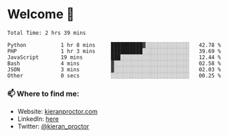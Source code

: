 # Welcome 🦘

<!--START_SECTION:waka-->

```text
Total Time: 2 hrs 39 mins

Python           1 hr 8 mins     ██████████▓░░░░░░░░░░░░░░   42.78 %
PHP              1 hr 3 mins     ██████████░░░░░░░░░░░░░░░   39.69 %
JavaScript       19 mins         ███░░░░░░░░░░░░░░░░░░░░░░   12.44 %
Bash             4 mins          ▓░░░░░░░░░░░░░░░░░░░░░░░░   02.58 %
JSON             3 mins          ▓░░░░░░░░░░░░░░░░░░░░░░░░   02.03 %
Other            0 secs          ░░░░░░░░░░░░░░░░░░░░░░░░░   00.25 %
```

<!--END_SECTION:waka-->

### 📫 Where to find me:

-   Website: [kieranproctor.com](https://kieranproctor.com/)
-   LinkedIn: [here](https://www.linkedin.com/in/kieran-proctor-086b5a159/)
-   Twitter: [@kieran_proctor](https://twitter.com/kieran_proctor)
